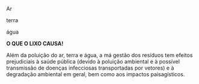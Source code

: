 <!DOCTYPE HTML>
<HTML>
<META CHARSET= "UTF"-8">
<TITLE> Nosso Meio Ambiente </TITLE>
<p> Ar </p>
<p> terra </p>
<p> água </p>
<body>
<linkrell-"sryles heet" href="imagem1.jpg"
<p><strong> O QUE O LIXO CAUSA!</p></strong>
<linkrell-"sryles heet" href="imagem2.jpg"
<p> Além da poluição do ar, terra e água, a má gestão dos resíduos tem efeitos prejudiciais à saúde pública (devido à poluição ambiental e à possível transmissão de doenças infecciosas transportadas por vetores) e à degradação ambiental em geral, bem como aos impactos paisagísticos.
